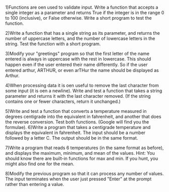 1)Functions are o en used to validate input. Write a function that accepts a single
integer as a parameter and returns True if the integer is in the range 0 to 100
(inclusive), or False otherwise. Write a short program to test the function.

2)Write a function that has a single string as its parameter, and returns the number of
uppercase letters, and the number of lowercase letters in the string. Test the
function with a short program.

3)Modify your "greetings" program so that the first letter of the name entered is
always in uppercase with the rest in lowercase. This should happen even if the user
entered their name diﬀerently. So if the user entered arthur, ARTHUR, or even
arTHur the name should be displayed as Arthur.

4)When processing data it is o en useful to remove the last character from some
input (it is o en a newline). Write and test a function that takes a string parameter
and returns it with the last character removed. (If the string contains one or fewer
characters, return it unchanged.)

5)Write and test a function that converts a temperature measured in degrees
centigrade into the equivalent in fahrenheit, and another that does the reverse
conversion. Test both functions. (Google will find you the formulae).
6)Write a program that takes a centigrade temperature and displays the equivalent in
fahrenheit. The input should be a number followed by a letter C. The output should
be in the same format.

7)Write a program that reads 6 temperatures (in the same format as before), and
displays the maximum, minimum, and mean of the values.
Hint: You should know there are built-in functions for max and min. If you hunt, you
might also find one for the mean.

8)Modify the previous program so that it can process any number of values. The input
terminates when the user just pressed "Enter" at the prompt rather than entering a
value.
